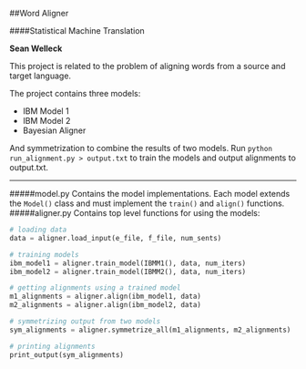 ##Word Aligner

####Statistical Machine Translation

**Sean Welleck**

This project is related to the problem of aligning words from a source and target language.

The project contains three models:
- IBM Model 1
- IBM Model 2
- Bayesian Aligner

And symmetrization to combine the results of two models.
Run ```python run_alignment.py > output.txt``` to train the models and output alignments to output.txt.

-----
#####model.py
Contains the model implementations. Each model extends the ```Model()``` class
and must implement the ```train()``` and ```align()``` functions.
#####aligner.py
Contains top level functions for using the models:
```python
# loading data
data = aligner.load_input(e_file, f_file, num_sents)
```
```python
# training models
ibm_model1 = aligner.train_model(IBMM1(), data, num_iters)
ibm_model2 = aligner.train_model(IBMM2(), data, num_iters)
```
```python
# getting alignments using a trained model
m1_alignments = aligner.align(ibm_model1, data)
m2_alignments = aligner.align(ibm_model2, data)
```
```python
# symmetrizing output from two models
sym_alignments = aligner.symmetrize_all(m1_alignments, m2_alignments)
```
```python
# printing alignments
print_output(sym_alignments)
```
